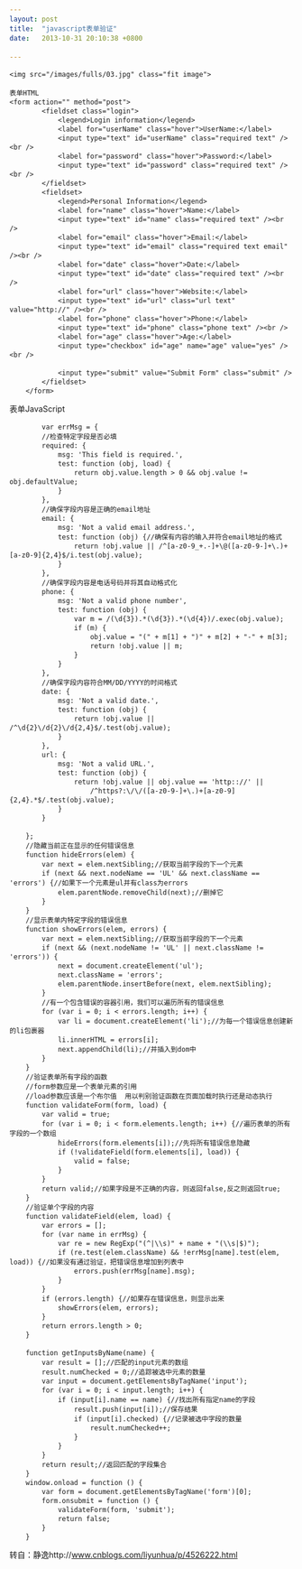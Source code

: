 ```yaml
---
layout: post
title:  "javascript表单验证"
date:   2013-10-31 20:10:38 +0800

---
```


	<img src="/images/fulls/03.jpg" class="fit image"> 

	表单HTML
	<form action="" method="post">
	        <fieldset class="login">
	            <legend>Login information</legend>
	            <label for="userName" class="hover">UserName:</label>
	            <input type="text" id="userName" class="required text" /><br />
	            <label for="password" class="hover">Password:</label>
	            <input type="text" id="password" class="required text" /><br />
	        </fieldset>
	        <fieldset>
	            <legend>Personal Information</legend>
	            <label for="name" class="hover">Name:</label>
	            <input type="text" id="name" class="required text" /><br />
	            <label for="email" class="hover">Email:</label>
	            <input type="text" id="email" class="required text email" /><br />
	            <label for="date" class="hover">Date:</label>
	            <input type="text" id="date" class="required text" /><br />
	            <label for="url" class="hover">Website:</label>
	            <input type="text" id="url" class="url text" value="http://" /><br />
	            <label for="phone" class="hover">Phone:</label>
	            <input type="text" id="phone" class="phone text" /><br />
	            <label for="age" class="hover">Age:</label>
	            <input type="checkbox" id="age" name="age" value="yes" /><br />

	            <input type="submit" value="Submit Form" class="submit" />
	        </fieldset>
	    </form>


表单JavaScript

			var errMsg = {
            //检查特定字段是否必填
            required: {
                msg: 'This field is required.',
                test: function (obj, load) {
                    return obj.value.length > 0 && obj.value != obj.defaultValue;
                }
            },
            //确保字段内容是正确的email地址
            email: {
                msg: 'Not a valid email address.',
                test: function (obj) {//确保有内容的输入并符合email地址的格式
                    return !obj.value || /^[a-z0-9_+.-]+\@([a-z0-9-]+\.)+[a-z0-9]{2,4}$/i.test(obj.value);
                }
            },
            //确保字段内容是电话号码并将其自动格式化
            phone: {
                msg: 'Not a valid phone number',
                test: function (obj) {
                    var m = /(\d{3}).*(\d{3}).*(\d{4})/.exec(obj.value);
                    if (m) {
                        obj.value = "(" + m[1] + ")" + m[2] + "-" + m[3];
                        return !obj.value || m;
                    }
                }
            },
            //确保字段内容符合MM/DD/YYYY的时间格式
            date: {
                msg: 'Not a valid date.',
                test: function (obj) {
                    return !obj.value || /^\d{2}\/d{2}\/d{2,4}$/.test(obj.value);
                }
            },
            url: {
                msg: 'Not a valid URL.',
                test: function (obj) {
                    return !obj.value || obj.value == 'http:://' ||
                        /^https?:\/\/([a-z0-9-]+\.)+[a-z0-9]{2,4}.*$/.test(obj.value);
                }
            }

        };
        //隐藏当前正在显示的任何错误信息
        function hideErrors(elem) {
            var next = elem.nextSibling;//获取当前字段的下一个元素
            if (next && next.nodeName == 'UL' && next.className == 'errors') {//如果下一个元素是ul并有class为errors
                elem.parentNode.removeChild(next);//删掉它
            }
        }
        //显示表单内特定字段的错误信息
        function showErrors(elem, errors) {
            var next = elem.nextSibling;//获取当前字段的下一个元素
            if (next && (next.nodeName != 'UL' || next.className != 'errors')) {
                next = document.createElement('ul');
                next.className = 'errors';
                elem.parentNode.insertBefore(next, elem.nextSibling);
            }
            //有一个包含错误的容器引用，我们可以遍历所有的错误信息
            for (var i = 0; i < errors.length; i++) {
                var li = document.createElement('li');//为每一个错误信息创建新的li包裹器
                li.innerHTML = errors[i];
                next.appendChild(li);//并插入到dom中
            }
        }
        //验证表单所有字段的函数
        //form参数应是一个表单元素的引用 
        //load参数应该是一个布尔值  用以判别验证函数在页面加载时执行还是动态执行
        function validateForm(form, load) {
            var valid = true;
            for (var i = 0; i < form.elements.length; i++) {//遍历表单的所有字段的一个数组
                hideErrors(form.elements[i]);//先将所有错误信息隐藏
                if (!validateField(form.elements[i], load)) {
                    valid = false;
                }
            }
            return valid;//如果字段是不正确的内容，则返回false,反之则返回true;
        }
        //验证单个字段的内容
        function validateField(elem, load) {
            var errors = [];
            for (var name in errMsg) {
                var re = new RegExp("(^|\\s)" + name + "(\\s|$)");        
                if (re.test(elem.className) && !errMsg[name].test(elem, load)) {//如果没有通过验证，把错误信息增加到列表中
                    errors.push(errMsg[name].msg);
                }
            }
            if (errors.length) {//如果存在错误信息，则显示出来
                showErrors(elem, errors);
            }
            return errors.length > 0;
        }
       
        function getInputsByName(name) {
            var result = [];//匹配的input元素的数组
            result.numChecked = 0;//追踪被选中元素的数量
            var input = document.getElementsByTagName('input');
            for (var i = 0; i < input.length; i++) {
                if (input[i].name == name) {//找出所有指定name的字段
                    result.push(input[i]);//保存结果
                    if (input[i].checked) {//记录被选中字段的数量
                        result.numChecked++;
                    }
                }
            }
            return result;//返回匹配的字段集合
        }
        window.onload = function () {
            var form = document.getElementsByTagName('form')[0];
            form.onsubmit = function () {
                validateForm(form, 'submit');
                return false;
            }
        }

转自：静逸http://www.cnblogs.com/liyunhua/p/4526222.html